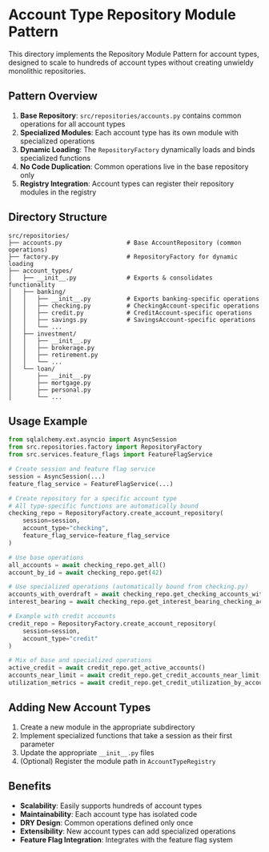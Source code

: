 # Account Type Repository Module Pattern

This directory implements the Repository Module Pattern for account types, designed to scale to hundreds of account types without creating unwieldy monolithic repositories.

## Pattern Overview

1. **Base Repository**: `src/repositories/accounts.py` contains common operations for all account types
2. **Specialized Modules**: Each account type has its own module with specialized operations
3. **Dynamic Loading**: The `RepositoryFactory` dynamically loads and binds specialized functions
4. **No Code Duplication**: Common operations live in the base repository only
5. **Registry Integration**: Account types can register their repository modules in the registry

## Directory Structure

```
src/repositories/
├── accounts.py                  # Base AccountRepository (common operations)
├── factory.py                   # RepositoryFactory for dynamic loading
├── account_types/
│   ├── __init__.py              # Exports & consolidates functionality
│   ├── banking/
│   │   ├── __init__.py          # Exports banking-specific operations
│   │   ├── checking.py          # CheckingAccount-specific operations
│   │   ├── credit.py            # CreditAccount-specific operations
│   │   ├── savings.py           # SavingsAccount-specific operations
│   │   └── ...
│   ├── investment/
│   │   ├── __init__.py
│   │   ├── brokerage.py
│   │   ├── retirement.py
│   │   └── ...
│   └── loan/
│       ├── __init__.py
│       ├── mortgage.py
│       ├── personal.py
│       └── ...
```

## Usage Example

```python
from sqlalchemy.ext.asyncio import AsyncSession
from src.repositories.factory import RepositoryFactory
from src.services.feature_flags import FeatureFlagService

# Create session and feature flag service
session = AsyncSession(...)
feature_flag_service = FeatureFlagService(...)

# Create repository for a specific account type
# All type-specific functions are automatically bound
checking_repo = RepositoryFactory.create_account_repository(
    session=session,
    account_type="checking",
    feature_flag_service=feature_flag_service
)

# Use base operations
all_accounts = await checking_repo.get_all()
account_by_id = await checking_repo.get(42)

# Use specialized operations (automatically bound from checking.py)
accounts_with_overdraft = await checking_repo.get_checking_accounts_with_overdraft()
interest_bearing = await checking_repo.get_interest_bearing_checking_accounts()

# Example with credit accounts
credit_repo = RepositoryFactory.create_account_repository(
    session=session, 
    account_type="credit"
)

# Mix of base and specialized operations
active_credit = await credit_repo.get_active_accounts()
accounts_near_limit = await credit_repo.get_credit_accounts_near_limit(threshold_percentage=0.8)
utilization_metrics = await credit_repo.get_credit_utilization_by_account()
```

## Adding New Account Types

1. Create a new module in the appropriate subdirectory
2. Implement specialized functions that take a session as their first parameter
3. Update the appropriate `__init__.py` files
4. (Optional) Register the module path in `AccountTypeRegistry`

## Benefits

- **Scalability**: Easily supports hundreds of account types
- **Maintainability**: Each account type has isolated code
- **DRY Design**: Common operations defined only once
- **Extensibility**: New account types can add specialized operations
- **Feature Flag Integration**: Integrates with the feature flag system
